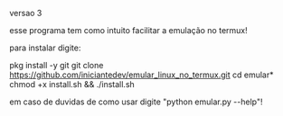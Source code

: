 versao 3

esse programa tem como intuito facilitar a emulação no termux!

para instalar digite:

pkg install -y git
git clone https://github.com/iniciantedev/emular_linux_no_termux.git
cd emular*
chmod +x install.sh && ./install.sh

em caso de duvidas de como usar digite "python emular.py --help"!
